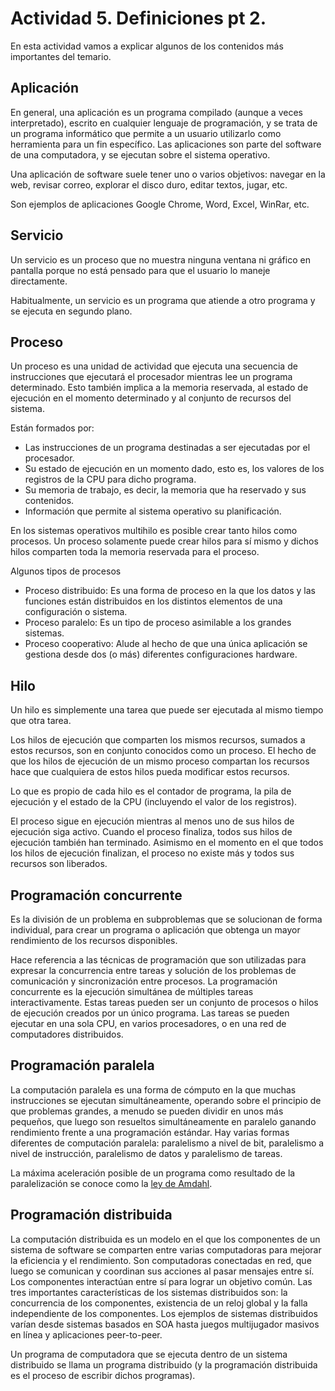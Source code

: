 # Actividad 5. Definiciones pt 2.
En esta actividad vamos a explicar algunos de los contenidos más importantes del temario.
## Aplicación
En general, una aplicación es un programa compilado (aunque a veces interpretado), escrito en cualquier lenguaje de programación, y se trata de un programa informático que permite a un usuario utilizarlo como herramienta para un fin específico. Las aplicaciones son parte del software de una computadora, y se ejecutan sobre el sistema operativo.

Una aplicación de software suele tener uno o varios objetivos: navegar en la web, revisar correo, explorar el disco duro, editar textos, jugar, etc.

Son ejemplos de aplicaciones Google Chrome, Word, Excel, WinRar, etc.

## Servicio
Un servicio es un proceso que no muestra ninguna ventana ni gráfico en pantalla porque no está pensado para que el usuario lo maneje directamente.

Habitualmente, un servicio es un programa que atiende a otro programa y se ejecuta en segundo plano.

## Proceso
Un proceso es una unidad de actividad que ejecuta una secuencia de instrucciones que ejecutará el procesador mientras lee un programa determinado. Esto también implica a la memoria reservada, al estado de ejecución en el momento determinado y al conjunto de recursos del sistema.

Están formados por:

- Las instrucciones de un programa destinadas a ser ejecutadas por el procesador.
- Su estado de ejecución en un momento dado, esto es, los valores de los registros de la CPU para dicho programa.
- Su memoria de trabajo, es decir, la memoria que ha reservado y sus contenidos.
- Información que permite al sistema operativo su planificación.

En los sistemas operativos multihilo es posible crear tanto hilos como procesos. Un proceso solamente puede crear hilos para sí mismo y dichos hilos comparten toda la memoria reservada para el proceso.

Algunos tipos de procesos
- Proceso distribuido: Es una forma de proceso en la que los datos y las funciones están distribuidos en los distintos elementos de una configuración o sistema.
- Proceso paralelo: Es un tipo de proceso asimilable a los grandes sistemas.
- Proceso cooperativo: Alude al hecho de que una única aplicación se gestiona desde dos (o más) diferentes configuraciones hardware.

## Hilo
Un hilo es simplemente una tarea que puede ser ejecutada al mismo tiempo que otra tarea.

Los hilos de ejecución que comparten los mismos recursos, sumados a estos recursos, son en conjunto conocidos como un proceso. El hecho de que los hilos de ejecución de un mismo proceso compartan los recursos hace que cualquiera de estos hilos pueda modificar estos recursos.

Lo que es propio de cada hilo es el contador de programa, la pila de ejecución y el estado de la CPU (incluyendo el valor de los registros).

El proceso sigue en ejecución mientras al menos uno de sus hilos de ejecución siga activo. Cuando el proceso finaliza, todos sus hilos de ejecución también han terminado. Asimismo en el momento en el que todos los hilos de ejecución finalizan, el proceso no existe más y todos sus recursos son liberados.

## Programación concurrente
Es la división de un problema en subproblemas que se solucionan de forma individual, para crear un programa o aplicación que obtenga un mayor rendimiento de los recursos disponibles.

Hace referencia a las técnicas de programación que son utilizadas para expresar la concurrencia entre tareas y solución de los problemas de comunicación y sincronización entre procesos. La programación concurrente es la ejecución simultánea de múltiples tareas interactivamente. Estas tareas pueden ser un conjunto de procesos o hilos de ejecución creados por un único programa. Las tareas se pueden ejecutar en una sola CPU, en varios procesadores, o en una red de computadores distribuidos.

## Programación paralela
La computación paralela es una forma de cómputo en la que muchas instrucciones se ejecutan simultáneamente, operando sobre el principio de que problemas grandes, a menudo se pueden dividir en unos más pequeños, que luego son resueltos simultáneamente en paralelo ganando rendimiento frente a una programación estándar.
Hay varias formas diferentes de computación paralela: paralelismo a nivel de bit, paralelismo a nivel de instrucción, paralelismo de datos y paralelismo de tareas. 

La máxima aceleración posible de un programa como resultado de la paralelización se conoce como la [ley de Amdahl](https://es.wikipedia.org/wiki/Ley_de_Amdahl).

## Programación distribuida
La computación distribuida es un modelo en el que los componentes de un sistema de software se comparten entre varias computadoras para mejorar la eficiencia y el rendimiento. Son computadoras conectadas en red, que luego se comunican y coordinan sus acciones al pasar mensajes entre sí. Los componentes interactúan entre sí para lograr un objetivo común. Las tres importantes características de los sistemas distribuidos son: la concurrencia de los componentes, existencia de un reloj global y la falla independiente de los componentes. Los ejemplos de sistemas distribuidos varían desde sistemas basados en SOA hasta juegos multijugador masivos en línea y aplicaciones peer-to-peer.

Un programa de computadora que se ejecuta dentro de un sistema distribuido se llama un programa distribuido (y la programación distribuida es el proceso de escribir dichos programas).
